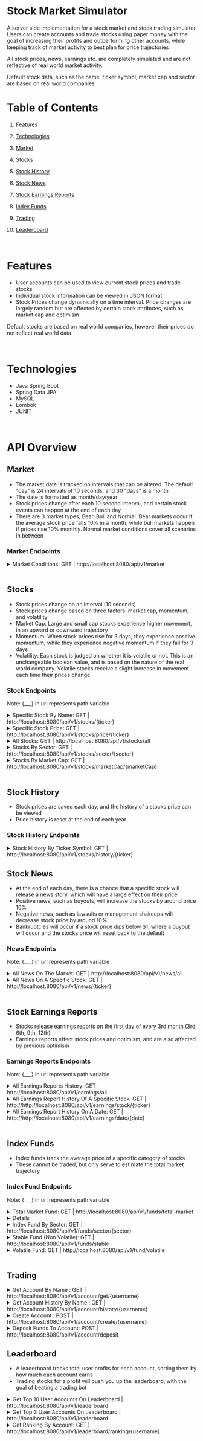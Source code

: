 # Stock Market Simulator

A server side implementation for a stock market and stock trading simulator. Users can create accounts and trade stocks using paper money
with the goal of increasing their profits and outperforming other accounts, while keeping track of market activity to best plan for price trajectories

All stock prices, news, earnings etc. are completely simulated and are not 
reflective of real world market activity. 

Default stock data, such as the name, ticker symbol, market cap and sector are based on real world companies

# Table of Contents

1. [Features](#Features)

2. [Technologies](#Technologies)

3. [Market](#Market)

4. [Stocks](#Stocks)

5. [Stock History](#Stock-History)

6. [Stock News](#Stock-News)

7. [Stock Earnings Reports](#Stock-Earnings)

8. [Index Funds](#Index-Funds)

9. [Trading](#Trading)

10. [Leaderboard](#Leaderboard)

<br/> 
<!-- -------------------------------------------------------------------------------------------------------------------------------------------- -->

# Features <a name="Features"></a>
* User accounts can be used to view current stock prices and trade stocks
* Individual stock information can be viewed in JSON format
* Stock Prices change dynamically on a time interval. Price changes are largely random but are affected by certain stock attributes, such as market cap
and optimism

Default stocks are based on real world companies, however their prices do not reflect real world data

<br/> 
<!-- -------------------------------------------------------------------------------------------------------------------------------------------- -->

# Technologies <a name="Technologies"></a>
* Java Spring Boot
* Spring Data JPA
* MySQL
* Lombok
* JUNIT

<br/>

# API Overview

## Market <a name="Market"></a>

* The market date is tracked on intervals that can be altered. The default "day" is 24 intervals of 10 seconds, and 30 "days" is a month
* The date is formatted as month/day/year
* Stock prices change after each 10 second interval, and certain stock events can happen at the end of each day
* There are 3 market types; Bear, Bull and Normal. Bear markets occur if the average stock price falls 10% in a month, while 
bull markets happen if prices rise 10% monthly. Normal market conditions cover all scenarios in between

### Market Endpoints

<details>
  <summary>Market Conditions: GET | http://localhost:8080/api/v1/market</summary>
  <p>
    
```JSON
{
  "id" : 1,
  "date" : "1/4/1",
  "lastMonthAveragePrice" : 100.0,
  "marketTrajectory" : "NORMAL"
}
```
  </p>
  
</details>
<br/> 
<!-- -------------------------------------------------------------------------------------------------------------------------------------------- -->

## Stocks <a name="Stocks"></a>

* Stock prices change on an interval (10 seconds)
* Stock prices change based on three factors: market cap, momentum, and volatility
* Market Cap: Large and small cap stocks experience higher movement, in an upward or downward trajectory
* Momentum: When stock prices rise for 3 days, they experience positive momentum, while they experience negative momentum if they fall for 3 days
* Volatility: Each stock is judged on whether it is volatile or not. This is an unchangeable boolean value, and is based on the nature of the real world company. Volatile stocks receive a slight increase in movement each time their prices change

### Stock Endpoints

Note: {___} in url represents path variable

<details>
<summary>Specific Stock By Name: GET | http://localhost:8080/api/v1/stocks/{ticker}</summary>
  <p>
    
```JSON
{
  "ticker" : "AAPL",
  "companyName" : "Apple",
  "sector" : "Technology",
  "marketCap" : "Large",
  "price" : 99.742,
  "lastDayPrice" : 99.457,
  "optimism" : -1,
  "volatileStock" : false
}
```
    
  </p>
</details>

<details>
  <summary>Specific Stock Price: GET | http://localhost:8080/api/v1/stocks/price/{ticker}</summary>
  <p>
    
```JSON
{
  104.36
}
```
  
  </p>
</details>
  
<details>  
  <summary>All Stocks: GET | http://localhost:8080/api/v1/stocks/all</summary>
The data below doesn't show all stocks, but shows the general format
  <p>
  
```JSON
[ {
  "ticker" : "AAPL",
  "companyName" : "Apple",
  "sector" : "Technology",
  "marketCap" : "Large",
  "price" : 104.2,
  "lastDayPrice" : 103.01,
  "momentum" : 1,
  "momentumStreakInDays" : 5,
  "volatileStock" : false,
  "newsHistory" : [ ]
}, {
  "ticker" : "AMZN",
  "companyName" : "Amazon",
  "sector" : "Technology",
  "marketCap" : "Large",
  "price" : 104.66,
  "lastDayPrice" : 105.63,
  "momentum" : 1,
  "momentumStreakInDays" : 3,
  "volatileStock" : true,
  "newsHistory" : [ ]
}, {
  "ticker" : "BRK.B",
  "companyName" : "Berkshire Hathaway",
  "sector" : "Insurance",
  "marketCap" : "Large",
  "price" : 100.62,
  "lastDayPrice" : 100.87,
  "momentum" : 1,
  "momentumStreakInDays" : 3,
  "volatileStock" : false,
  "newsHistory" : [ ]
}]
```

  </p>
</details>  

<details>
  <summary>Stocks By Sector: GET | http://localhost:8080/api/v1/stocks/sector/{sector}</summary>
  <p>

```JSON
[ {
  "ticker" : "AAPL",
  "companyName" : "Apple",
  "sector" : "Technology",
  "marketCap" : "Large",
  "price" : 103.94,
  "lastDayPrice" : 104.09,
  "momentum" : 1,
  "momentumStreakInDays" : 6,
  "volatileStock" : false,
  "newsHistory" : [ ]
}, {
  "ticker" : "AMZN",
  "companyName" : "Amazon",
  "sector" : "Technology",
  "marketCap" : "Large",
  "price" : 105.66,
  "lastDayPrice" : 105.29,
  "momentum" : 0,
  "momentumStreakInDays" : 2,
  "volatileStock" : true,
  "newsHistory" : [ ]
}, {
  "ticker" : "GME",
  "companyName" : "GameStop Corp",
  "sector" : "Technology",
  "marketCap" : "Mid",
  "price" : 20.32,
  "lastDayPrice" : 20.38,
  "momentum" : 1,
  "momentumStreakInDays" : 4,
  "volatileStock" : true,
  "newsHistory" : [ ]
}, {
  "ticker" : "GOOG",
  "companyName" : "Google",
  "sector" : "Technology",
  "marketCap" : "Large",
  "price" : 100.58,
  "lastDayPrice" : 100.58,
  "momentum" : 0,
  "momentumStreakInDays" : -2,
  "volatileStock" : false,
  "newsHistory" : [ ]
}, {
  "ticker" : "SLAB",
  "companyName" : "Silicon Laboratories",
  "sector" : "Technology",
  "marketCap" : "Mid",
  "price" : 19.69,
  "lastDayPrice" : 19.67,
  "momentum" : -2,
  "momentumStreakInDays" : -3,
  "volatileStock" : false,
  "newsHistory" : [ ]
}, {
  "ticker" : "TSLA",
  "companyName" : "Tesla",
  "sector" : "Technology",
  "marketCap" : "Large",
  "price" : 98.08,
  "lastDayPrice" : 98.24,
  "momentum" : -2,
  "momentumStreakInDays" : -4,
  "volatileStock" : true,
  "newsHistory" : [ ]
} ]
```

  </p>
</details>

<details>
  <summary>Stocks By Market Cap: GET | http://localhost:8080/api/v1/stocks/marketCap/{marketCap}</summary>
  <p>

```JSON
[ {
  "ticker" : "GME",
  "companyName" : "GameStop Corp",
  "sector" : "Technology",
  "marketCap" : "Mid",
  "price" : 20.34,
  "lastDayPrice" : 20.38,
  "momentum" : 1,
  "momentumStreakInDays" : 4,
  "volatileStock" : true,
  "newsHistory" : [ ]
}, {
  "ticker" : "OWL",
  "companyName" : "Big Owl Capital",
  "sector" : "Finance",
  "marketCap" : "Mid",
  "price" : 19.67,
  "lastDayPrice" : 19.65,
  "momentum" : -2,
  "momentumStreakInDays" : -4,
  "volatileStock" : false,
  "newsHistory" : [ ]
}, {
  "ticker" : "SLAB",
  "companyName" : "Silicon Laboratories",
  "sector" : "Technology",
  "marketCap" : "Mid",
  "price" : 19.69,
  "lastDayPrice" : 19.67,
  "momentum" : -2,
  "momentumStreakInDays" : -3,
  "volatileStock" : false,
  "newsHistory" : [ ]
} ]
```
    
  </p>
</details>  

<br/> 
<!-- -------------------------------------------------------------------------------------------------------------------------------------------- -->

## Stock History <a name="Stock-History"></a>

* Stock prices are saved each day, and the history of a stocks price can be viewed
* Price history is reset at the end of each year

### Stock History Endpoints

<details>
  <summary>Stock History By Ticker Symbol: GET | http://localhost:8080/api/v1/stocks/history/{ticker}</summary>
  <p>
  
  ```JSON
  [ {
  "marketDate" : "7/7/1",
  "ticker" : "AMZN",
  "stockPrice" : 97.8
}, {
  "marketDate" : "7/8/1",
  "ticker" : "AMZN",
  "stockPrice" : 98.66
}, {
  "marketDate" : "7/9/1",
  "ticker" : "AMZN",
  "stockPrice" : 101.1
}, {
  "marketDate" : "7/10/1",
  "ticker" : "AMZN",
  "stockPrice" : 101.79
}, {
  "marketDate" : "7/11/1",
  "ticker" : "AMZN",
  "stockPrice" : 102.92
}, {
  "marketDate" : "7/12/1",
  "ticker" : "AMZN",
  "stockPrice" : 101.48
}, {
  "marketDate" : "7/13/1",
  "ticker" : "AMZN",
  "stockPrice" : 102.53
}, {
  "marketDate" : "7/14/1",
  "ticker" : "AMZN",
  "stockPrice" : 102.04
}, {
  "marketDate" : "7/15/1",
  "ticker" : "AMZN",
  "stockPrice" : 102.59
}, {
  "marketDate" : "7/16/1",
  "ticker" : "AMZN",
  "stockPrice" : 100.57
}, {
  "marketDate" : "7/17/1",
  "ticker" : "AMZN",
  "stockPrice" : 100.79
} ]
  ```
  
  </p>
</details>  
  

<!-- -------------------------------------------------------------------------------------------------------------------------------------------- -->

## Stock News <a name="Stock-News"></a>

* At the end of each day, there is a chance that a specific stock will release a news story, which will have a large effect on their price
* Positive news, such as buyouts, will increase the stocks by around price 10%
* Negative news, such as lawsuits or management shakeups will decrease stock price by around 10%
* Bankruptcies will occur if a stock price dips below $1, where a buyout will occur and the stocks price will reset back to the default

### News Endpoints

Note: {___} in url represents path variable

<details>
  <summary>All News On The Market: GET | http://localhost:8080/api/v1/news/all</summary>
  <p>
    
```JSON
[ {
  "event" : "Charles Schwab Corporation announces buyout of small Finance company. There price soared as a result",
  "dateReleased" : "1/2/1"
}, {
  "event" : "Lawsuit announced against GameStop today. Investigations are ongoing.",
  "dateReleased" : "2/15/1"
} ]
```

  </p>
</details>
<details>
  <summary>All News On A Specific Stock: GET | http://localhost:8080/api/v1/news/{ticker}</summary>
  <p>
    
```JSON
[ {
  "event" : "Charles Schwab Corporation announces buyout of small Finance company. There price soared as a result",
  "dateReleased" : "1/2/1"
} ]
```
    
  </p>
</details>  

<br/> 
<!-- -------------------------------------------------------------------------------------------------------------------------------------------- -->


## Stock Earnings Reports <a name="Stock-Earnings"></a>

* Stocks release earnings reports on the first day of every 3rd month (3rd, 6th, 9th, 12th)
* Earnings reports effect stock prices and optimism, and are also affected by previous optimism

### Earnings Reports Endpoints

Note: {___} in url represents path variable


<details>
  <summary>All Earnings Reports History: GET | http://localhost:8080/api/v1/earnings/all</summary>
  <p>
  
```JSON
[ {
  "estimatedEPS" : 2.03,
  "actualEPS" : 3.3,
  "reportMessage" : "Date: 1/1/1. Apple announces increased profits in new earnings report today, causing a spike in their stock price. Their EPS of 3.3 exceeded expectations of 2.03 EPS.",
  "dateOfRelease" : "3/1/1"
}, {
  "estimatedEPS" : 2.84,
  "actualEPS" : 4.16,
  "reportMessage" : "Date: 1/1/1. Amazon announces increased profits in new earnings report today, causing a spike in their stock price. Their EPS of 4.16 exceeded expectations of 2.84 EPS.",
  "dateOfRelease" : "6/1/1"
}, {
  "estimatedEPS" : 2.68,
  "actualEPS" : 4.06,
  "reportMessage" : "Date: 1/1/1. Berkshire Hathaway announces increased profits in new earnings report today, causing a spike in their stock price. Their EPS of 4.06 exceeded expectations of 2.68 EPS.",
  "dateOfRelease" : "3/1/1"
}, {
  "estimatedEPS" : 2.72,
  "actualEPS" : 3.09,
  "reportMessage" : "Date: 1/1/1. Costco Wholesale announces stable profits in new earnings report today. Their EPS of 3.09 fell in line with expectations of 2.72 EPS.",
  "dateOfRelease" : "12/1/1"
}]
```    
    
  </p>
</details>

  
<details>
  <summary>All Earnings Report History Of A Specific Stock: GET | http://http://localhost:8080/api/v1/earnings/stock/{ticker}</summary>
    <p>
    
```JSON
[ {
  "estimatedEPS" : 2.84,
  "actualEPS" : 4.16,
  "reportMessage" : "Date: 1/1/1. Amazon announces increased profits in new earnings report today, causing a spike in their stock price. Their EPS of 4.16 exceeded expectations of 2.84 EPS.",
  "dateOfRelease" : "3/1/1"
}, {
  "estimatedEPS" : 2.72,
  "actualEPS" : 3.09,
  "reportMessage" : "Date: 1/1/1. Amazon announces stable profits in new earnings report today. Their EPS of 3.09 fell in line with expectations of 2.72 EPS.",
  "dateOfRelease" : "6/1/1"
} ]
```
    
   </p>
</details>  

<details>
  <summary>All Earnings Report History On A Date: GET | http://http://localhost:8080/api/v1/earnings/date/{date}</summary>
  <p>
    
Date is formatted as month_day_year and will return an error if incorrectly formatted
```JSON
[ {
  "estimatedEPS" : 2.03,
  "actualEPS" : 3.3,
  "reportMessage" : "Date: 1/1/1. Apple announces increased profits in new earnings report today, causing a spike in their stock price. Their EPS of 3.3 exceeded expectations of 2.03 EPS.",
  "dateOfRelease" : "3/1/1"
}, {
  "estimatedEPS" : 2.84,
  "actualEPS" : 4.16,
  "reportMessage" : "Date: 1/1/1. Amazon announces increased profits in new earnings report today, causing a spike in their stock price. Their EPS of 4.16 exceeded expectations of 2.84 EPS.",
  "dateOfRelease" : "3/1/1"
}, {
  "estimatedEPS" : 2.68,
  "actualEPS" : 4.06,
  "reportMessage" : "Date: 1/1/1. Berkshire Hathaway announces increased profits in new earnings report today, causing a spike in their stock price. Their EPS of 4.06 exceeded expectations of 2.68 EPS.",
  "dateOfRelease" : "3/1/1"
} ]
```
    
  </p>
</details>  

<br/> 
<!-- -------------------------------------------------------------------------------------------------------------------------------------------- -->


## Index Funds <a name="Index-Funds"></a>
 
* Index funds track the average price of a specific category of stocks
* These cannot be traded, but only serve to estimate the total market trajectory

### Index Fund Endpoints

Note: {___} in url represents path variable

<details>
  <summary>Total Market Fund: GET | http://localhost:8080/api/v1/funds/total-market</summary>
  <p>
    
```JSON
{
  "name" : "Total Market ETF",
  "price" : 78.44,
  "fundTracking" : "TOTAL_MARKET"
}
```
    
  </p>
</details>

<details>
  <summaryIndex Fund By Market Cap: GET | http://localhost:8080/api/v1/funds/cap/{marketCap}</summary>
  <p>
    
```JSON
{
  "name" : "Large Cap Index Fund",
  "price" : 101.0,
  "fundTracking" : "MARKET_CAP",
  "marketCap" : "large"
}
```
    
  </p>
</details>

<details>
  <summary>Index Fund By Sector: GET | http://localhost:8080/api/v1/funds/sector/{sector}</summary>
  <p>
    
```JSON
{
  "name" : "Technology Fund",
  "price" : 74.86,
  "fundTracking" : "SECTOR",
  "sector" : "technology"
}
```
    
  </p>
</details>

<details>
  <summary>Stable Fund (Non Volatile): GET | http://localhost:8080/api/v1/funds/stable</summary>
  <p>
    
```JSON
{
  "name" : "Stable Index Fund",
  "price" : 86.02,
  "fundTracking" : "VOLATILITY",
  "volatility" : false
}
```
    
  </p>
</details>

<details>
  <summary>Volatile Fund: GET | http://localhost:8080/api/v1/fund/volatile</summary>
  <p>
    
```JSON
{
  "name" : "Volatile Index Fund",
  "price" : 57.3,
  "fundTracking" : "VOLATILITY",
  "volatility" : true
}
```
    
  </p>
</details>  

<br/> 
<!-- -------------------------------------------------------------------------------------------------------------------------------------------- -->

## Trading <a name="Trading"></a>

<details>
  <summary>Get Account By Name : GET | http://localhost:8080/api/v1/account/get/{username}</summary>
  <p>

```JSON
{
  "username" : "username",
  "accountBalance" : "1000",
  "stocksOwned" : [ {
    "ticker" : "AMZN" ,
    "amountOwned" : 2
  }, {
    "ticker" : "GOOG",
    "amountOwned" : 5
  } ]
}
```
    
  </p>
</details>  

<details>
  <summary>Get Account History  By Name : GET | http://localhost:8080/api/v1/account/history/{username}</summary>
  <p>

```JSON
[ {
  "date" : "3/20/1",
  "balance" : -8.06
}, {
  "date" : "3/21/1",
  "balance" : -8.06
}, {
  "date" : "3/22/1",
  "balance" : -8.06
}, {
  "date" : "3/23/1",
  "balance" : 3.4
}, {
  "date" : "3/24/1",
  "balance" : 4.3
}, {
  "date" : "3/25/1",
  "balance" : 4.3
}, {
  "date" : "3/26/1",
  "balance" : 4.3
}, {
  "date" : "3/27/1",
  "balance" : 4.3
}, {
  "date" : "3/28/1",
  "balance" : 4.3
} ]
```


<details>
  <summary>Get Active Limit Orders By Name : GET | http://localhost:8080/api/v1/inventory/orders/get/{username}</summary>
</details> 
    
  </p>
</details>  

<details>
  <summary>Create Account : POST | http://localhost:8080/api/v1/account/create/{username}</summary>
</details>

<details>
  <summary>Deposit Funds To Account: POST | http://localhost:8080/api/v1/account/deposit</summary>
</details>

<!-- -------------------------------------------------------------------------------------------------------------------------------------------- -->

## Leaderboard <a name="Leaderboard"></a>

* A leaderboard tracks total user profits for each account, sorting them by how much each account earns
* Trading stocks for a profit will push you up the leaderboard, with the goal of beating a trading bot

<details>
  <summary>Get Top 10 User Accounts On Leaderboard | http://localhost:8080/api/v1/leaderboard</summary>
  <p>
  
  ```JSON
 [ {
  "ranking" : 1,
  "username" : "user2",
  "totalProfits" : 4.5
}, {
  "ranking" : 2,
  "username" : "user3",
  "totalProfits" : 4.3
}, {
  "ranking" : 3,
  "username" : "user1",
  "totalProfits" : 1.23
}, {
  "ranking" : 4,
  "username" : "user4",
  "totalProfits" : -2.00
}, {
  "ranking" : 5,
  "username" : "user6",
  "totalProfits" : -4.3
}, {
  "ranking" : 6,
  "username" : "user6",
  "totalProfits" : -12.64
}, {
  "ranking" : 7,
  "username" : "user8",
  "totalProfits" : -16.23
}, {
  "ranking" : 8,
  "username" : "user7",
  "totalProfits" : -20.00
}, {
  "ranking" : 9,
  "username" : "user10",
  "totalProfits" : -40.3
}, {
  "ranking" : 10,
  "username" : "user9",
  "totalProfits" : -122.64
} ]

```
  
  </p>
</details>

<details>
  <summary>Get Top 3 User Accounts On Leaderboard | http://localhost:8080/api/v1/leaderboard</summary>
  <p>
  
  ```JSON
[ {
  "ranking" : 1,
  "username" : "user2",
  "totalProfits" : 4.5
}, {
  "ranking" : 2,
  "username" : "user3",
  "totalProfits" : 4.3
}, {
  "ranking" : 3,
  "username" : "user1",
  "totalProfits" : 1.23
} ]
  ```
  
  </p>
</details>

<details>
  <summary>Get Ranking By Account: GET | http://localhost:8080/api/v1/leaderboard/ranking/{username}</summary>
  <p>
  
  ```JSON
  {
    "ranking" : 2,
    "username" : "user3",
    "totalProfits" : 4.3
  }
  ```
  
  </p>
</default>  
